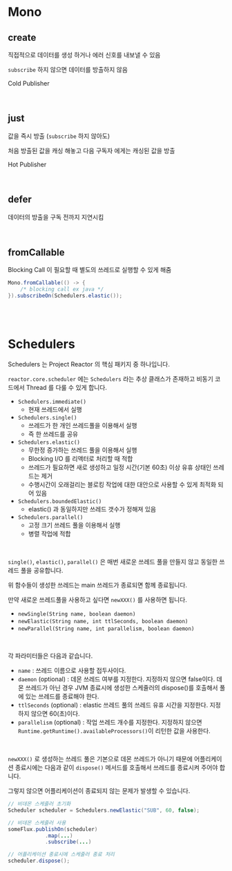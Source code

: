 # Mono

## create

직접적으로 데이터를 생성 하거나 에러 신호를 내보낼 수 있음

 `subscribe` 하지 않으면 데이터를 방출하지 않음

Cold Publisher

<br>

## just

값을 즉시 방출 (`subscribe` 하지 않아도)

처음 방출된 값을 캐싱 해놓고 다음 구독자 에게는 캐싱된 값을 방출

Hot Publisher

<br>

## defer

데이터의 방출을 구독 전까지 지연시킴

<br>

## fromCallable

Blocking Call 이 필요할 때 별도의 쓰레드로 실행할 수 있게 해줌

```java
Mono.fromCallable(() -> {
	/* blocking call ex java */
}).subscribeOn(Schedulers.elastic());
```

<br><br>

# Schedulers

Schedulers 는 Project Reactor 의 핵심 패키지 중 하나입니다.

`reactor.core.scheduler` 에는 `Schedulers` 라는 추상 클래스가 존재하고 비동기 코드에서 Thread 를 다룰 수 있게 합니다.

- `Schedulers.immediate()`
    - 현재 쓰레드에서 실행
- `Schedulers.single()`
    - 쓰레드가 한 개인 쓰레드풀을 이용해서 실행
    - 즉 한 쓰레드를 공유
- `Schedulers.elastic()`
    - 무한정 증가하는 쓰레드 풀을 이용해서 실행
    - Blocking I/O 를 리액터로 처리할 때 적합
    - 쓰레드가 필요하면 새로 생성하고 일정 시간(기본 60초) 이상 유휴 상태인 쓰레드는 제거
    - 수행시간이 오래걸리는 블로킹 작업에 대한 대안으로 사용할 수 있게 최적화 되어 있음
- `Schedulers.boundedElastic()`
    - elastic() 과 동일하지만 쓰레드 갯수가 정해져 있음
- `Schedulers.parallel()`
    - 고정 크기 쓰레드 풀을 이용해서 실행
    - 병렬 작업에 적합

<br>

`single()`, `elastic()`, `parallel()` 은 매번 새로운 쓰레드 풀을 만들지 않고 동일한 쓰레드 풀을 공유합니다.

위 함수들이 생성한 쓰레드는 main 쓰레드가 종료되면 함께 종료됩니다.

만약 새로운 쓰레드풀을 사용하고 싶다면 `newXXX()` 를 사용하면 됩니다.

- `newSingle(String name, boolean daemon)`
- `newElastic(String name, int ttlSeconds, boolean daemon)`
- `newParallel(String name, int parallelism, boolean daemon)`

<br>

각 파라미터들은 다음과 같습니다.

- `name` : 쓰레드 이름으로 사용할 접두사이다.
- `daemon` (optional) : 데몬 쓰레드 여부를 지정한다. 지정하지 않으면 false이다. 데몬 쓰레드가 아닌 경우 JVM 종료시에 생성한 스케줄러의 dispose()를 호출해서 풀에 있는 쓰레드를 종료해야 한다.
- `ttlSeconds` (optional) : elastic 쓰레드 풀의 쓰레드 유휴 시간을 지정한다. 지정하지 않으면 60(초)이다.
- `parallelism` (optional) : 작업 쓰레드 개수를 지정한다. 지정하지 않으면 `Runtime.getRuntime().availableProcessors()`이 리턴한 값을 사용한다.

<br>

`newXXX()` 로 생성하는 쓰레드 풀은 기본으로 데몬 쓰레드가 아니기 때문에 어플리케이션 종료시에는 다음과 같이 `dispose()` 메서드를 호출해서 쓰레드를 종료시켜 주어야 합니다.

그렇지 않으면 어플리케이션이 종료되지 않는 문제가 발생할 수 있습니다.

```java
// 비데몬 스케줄러 초기화
Scheduler scheduler = Schedulers.newElastic("SUB", 60, false);

// 비데몬 스케줄러 사용
someFlux.publishOn(scheduler)
            .map(...)
            .subscribe(...)

// 어플리케이션 종료시에 스케줄러 종료 처리
scheduler.dispose();
```
